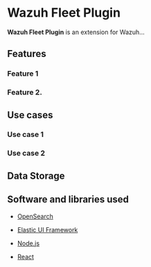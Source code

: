 # Wazuh Fleet Plugin

**Wazuh Fleet Plugin** is an extension for Wazuh...

## Features

### Feature 1

### Feature 2.

## Use cases

### Use case 1

### Use case 2

## Data Storage

## Software and libraries used

- [OpenSearch](https://opensearch.org/)

- [Elastic UI Framework](https://eui.elastic.co/)

- [Node.js](https://nodejs.org)

- [React](https://reactjs.org)

